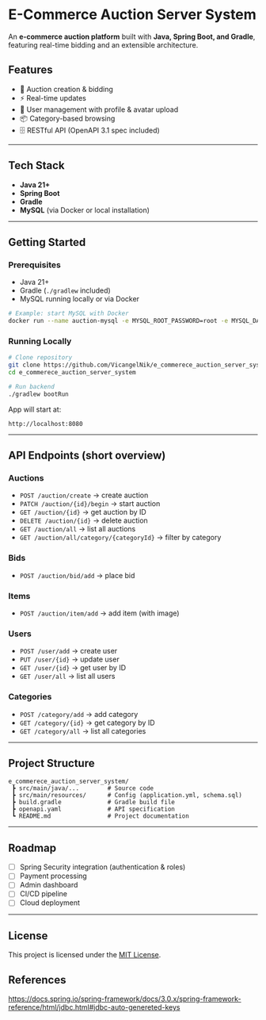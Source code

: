 # E-Commerce Auction Server System

An **e-commerce auction platform** built with **Java, Spring Boot, and Gradle**, featuring real-time bidding and an extensible architecture.

## Features

- 🛒 Auction creation & bidding
- ⚡ Real-time updates
- 👤 User management with profile & avatar upload
- 📦 Category-based browsing
- 🗄 RESTful API (OpenAPI 3.1 spec included)

---

## Tech Stack

- **Java 21+**
- **Spring Boot**
- **Gradle**
- **MySQL** (via Docker or local installation)

---

## Getting Started

### Prerequisites

- Java 21+
- Gradle (`./gradlew` included)
- MySQL running locally or via Docker

```bash
# Example: start MySQL with Docker
docker run --name auction-mysql -e MYSQL_ROOT_PASSWORD=root -e MYSQL_DATABASE=auction_db -p 3306:3306 -d mysql:8
```

### Running Locally

```bash
# Clone repository
git clone https://github.com/VicangelNik/e_commerece_auction_server_system.git
cd e_commerece_auction_server_system

# Run backend
./gradlew bootRun
```

App will start at:
```
http://localhost:8080
```

---

## API Endpoints (short overview)

### Auctions
- `POST /auction/create` → create auction
- `PATCH /auction/{id}/begin` → start auction
- `GET /auction/{id}` → get auction by ID
- `DELETE /auction/{id}` → delete auction
- `GET /auction/all` → list all auctions
- `GET /auction/all/category/{categoryId}` → filter by category

### Bids
- `POST /auction/bid/add` → place bid

### Items
- `POST /auction/item/add` → add item (with image)

### Users
- `POST /user/add` → create user
- `PUT /user/{id}` → update user
- `GET /user/{id}` → get user by ID
- `GET /user/all` → list all users

### Categories
- `POST /category/add` → add category
- `GET /category/{id}` → get category by ID
- `GET /category/all` → list all categories

---

## Project Structure

```
e_commerece_auction_server_system/
 ┣ src/main/java/...        # Source code
 ┣ src/main/resources/      # Config (application.yml, schema.sql)
 ┣ build.gradle             # Gradle build file
 ┣ openapi.yaml             # API specification
 ┗ README.md                # Project documentation
```

---

## Roadmap

- [ ] Spring Security integration (authentication & roles)
- [ ] Payment processing
- [ ] Admin dashboard
- [ ] CI/CD pipeline
- [ ] Cloud deployment

---

## License

This project is licensed under the [MIT License](LICENSE).

## References

https://docs.spring.io/spring-framework/docs/3.0.x/spring-framework-reference/html/jdbc.html#jdbc-auto-genereted-keys
